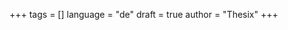 +++
tags = []
language = "de"
draft = true
author = "Thesix"
+++

<!--
[name]: http://thesix.mur.at/ "title"
[name]: /cv/ "title"
-->
